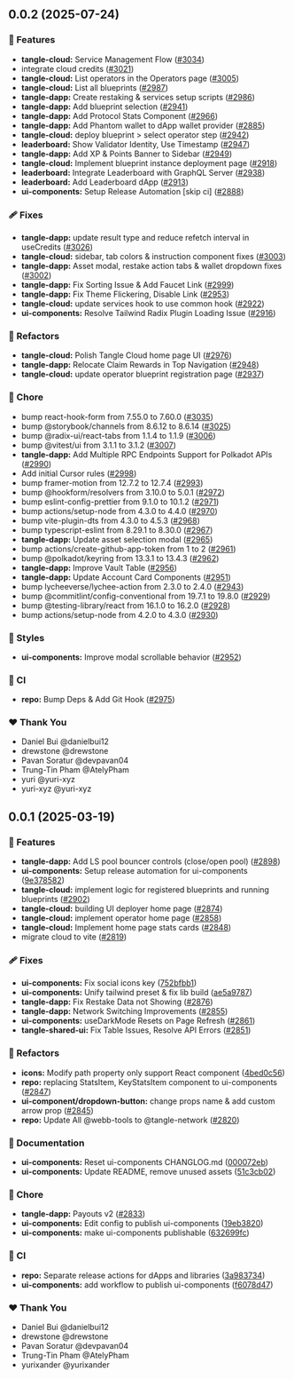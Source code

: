 ## 0.0.2 (2025-07-24)

### 🚀 Features

- **tangle-cloud:** Service Management Flow ([#3034](https://github.com/tangle-network/dapp/pull/3034))
- integrate cloud credits ([#3021](https://github.com/tangle-network/dapp/pull/3021))
- **tangle-cloud:** List operators in the Operators page ([#3005](https://github.com/tangle-network/dapp/pull/3005))
- **tangle-cloud:** List all blueprints ([#2987](https://github.com/tangle-network/dapp/pull/2987))
- **tangle-dapp:** Create restaking & services setup scripts ([#2986](https://github.com/tangle-network/dapp/pull/2986))
- **tangle-dapp:** Add blueprint selection ([#2941](https://github.com/tangle-network/dapp/pull/2941))
- **tangle-dapp:** Add Protocol Stats Component ([#2966](https://github.com/tangle-network/dapp/pull/2966))
- **tangle-dapp:** Add Phantom wallet to dApp wallet provider ([#2885](https://github.com/tangle-network/dapp/pull/2885))
- **tangle-cloud:** deploy blueprint > select operator step ([#2942](https://github.com/tangle-network/dapp/pull/2942))
- **leaderboard:** Show Validator Identity, Use Timestamp ([#2947](https://github.com/tangle-network/dapp/pull/2947))
- **tangle-dapp:** Add XP & Points Banner to Sidebar ([#2949](https://github.com/tangle-network/dapp/pull/2949))
- **tangle-cloud:** Implement blueprint instance deployment page ([#2918](https://github.com/tangle-network/dapp/pull/2918))
- **leaderboard:** Integrate Leaderboard with GraphQL Server ([#2938](https://github.com/tangle-network/dapp/pull/2938))
- **leaderboard:** Add Leaderboard dApp ([#2913](https://github.com/tangle-network/dapp/pull/2913))
- **ui-components:** Setup Release Automation [skip ci] ([#2888](https://github.com/tangle-network/dapp/pull/2888))

### 🩹 Fixes

- **tangle-dapp:** update result type and reduce refetch interval in useCredits ([#3026](https://github.com/tangle-network/dapp/pull/3026))
- **tangle-cloud:** sidebar, tab colors & instruction component fixes ([#3003](https://github.com/tangle-network/dapp/pull/3003))
- **tangle-dapp:** Asset modal, restake action tabs & wallet dropdown fixes ([#3002](https://github.com/tangle-network/dapp/pull/3002))
- **tangle-dapp:** Fix Sorting Issue & Add Faucet Link ([#2999](https://github.com/tangle-network/dapp/pull/2999))
- **tangle-dapp:** Fix Theme Flickering, Disable Link ([#2953](https://github.com/tangle-network/dapp/pull/2953))
- **tangle-cloud:** update services hook to use common hook ([#2922](https://github.com/tangle-network/dapp/pull/2922))
- **ui-components:** Resolve Tailwind Radix Plugin Loading Issue ([#2916](https://github.com/tangle-network/dapp/pull/2916))

### 💅 Refactors

- **tangle-cloud:** Polish Tangle Cloud home page UI ([#2976](https://github.com/tangle-network/dapp/pull/2976))
- **tangle-dapp:** Relocate Claim Rewards in Top Navigation ([#2948](https://github.com/tangle-network/dapp/pull/2948))
- **tangle-cloud:** update operator blueprint registration page ([#2937](https://github.com/tangle-network/dapp/pull/2937))

### 🏡 Chore

- bump react-hook-form from 7.55.0 to 7.60.0 ([#3035](https://github.com/tangle-network/dapp/pull/3035))
- bump @storybook/channels from 8.6.12 to 8.6.14 ([#3025](https://github.com/tangle-network/dapp/pull/3025))
- bump @radix-ui/react-tabs from 1.1.4 to 1.1.9 ([#3006](https://github.com/tangle-network/dapp/pull/3006))
- bump @vitest/ui from 3.1.1 to 3.1.2 ([#3007](https://github.com/tangle-network/dapp/pull/3007))
- **tangle-dapp:** Add Multiple RPC Endpoints Support for Polkadot APIs ([#2990](https://github.com/tangle-network/dapp/pull/2990))
- Add initial Cursor rules ([#2998](https://github.com/tangle-network/dapp/pull/2998))
- bump framer-motion from 12.7.2 to 12.7.4 ([#2993](https://github.com/tangle-network/dapp/pull/2993))
- bump @hookform/resolvers from 3.10.0 to 5.0.1 ([#2972](https://github.com/tangle-network/dapp/pull/2972))
- bump eslint-config-prettier from 9.1.0 to 10.1.2 ([#2971](https://github.com/tangle-network/dapp/pull/2971))
- bump actions/setup-node from 4.3.0 to 4.4.0 ([#2970](https://github.com/tangle-network/dapp/pull/2970))
- bump vite-plugin-dts from 4.3.0 to 4.5.3 ([#2968](https://github.com/tangle-network/dapp/pull/2968))
- bump typescript-eslint from 8.29.1 to 8.30.0 ([#2967](https://github.com/tangle-network/dapp/pull/2967))
- **tangle-dapp:** Update asset selection modal ([#2965](https://github.com/tangle-network/dapp/pull/2965))
- bump actions/create-github-app-token from 1 to 2 ([#2961](https://github.com/tangle-network/dapp/pull/2961))
- bump @polkadot/keyring from 13.3.1 to 13.4.3 ([#2962](https://github.com/tangle-network/dapp/pull/2962))
- **tangle-dapp:** Improve Vault Table ([#2956](https://github.com/tangle-network/dapp/pull/2956))
- **tangle-dapp:** Update Account Card Components ([#2951](https://github.com/tangle-network/dapp/pull/2951))
- bump lycheeverse/lychee-action from 2.3.0 to 2.4.0 ([#2943](https://github.com/tangle-network/dapp/pull/2943))
- bump @commitlint/config-conventional from 19.7.1 to 19.8.0 ([#2929](https://github.com/tangle-network/dapp/pull/2929))
- bump @testing-library/react from 16.1.0 to 16.2.0 ([#2928](https://github.com/tangle-network/dapp/pull/2928))
- bump actions/setup-node from 4.2.0 to 4.3.0 ([#2930](https://github.com/tangle-network/dapp/pull/2930))

### 🎨 Styles

- **ui-components:** Improve modal scrollable behavior ([#2952](https://github.com/tangle-network/dapp/pull/2952))

### 🤖 CI

- **repo:** Bump Deps & Add Git Hook ([#2975](https://github.com/tangle-network/dapp/pull/2975))

### ❤️ Thank You

- Daniel Bui @danielbui12
- drewstone @drewstone
- Pavan Soratur @devpavan04
- Trung-Tin Pham @AtelyPham
- yuri @yuri-xyz
- yuri-xyz @yuri-xyz

## 0.0.1 (2025-03-19)

### 🚀 Features

- **tangle-dapp:** Add LS pool bouncer controls (close/open pool) ([#2898](https://github.com/tangle-network/dapp/pull/2898))
- **ui-components:** Setup release automation for ui-components ([9e378582](https://github.com/tangle-network/dapp/commit/9e378582))
- **tangle-cloud:** implement logic for registered blueprints and running blueprints ([#2902](https://github.com/tangle-network/dapp/pull/2902))
- **tangle-cloud:** building UI deployer home page ([#2874](https://github.com/tangle-network/dapp/pull/2874))
- **tangle-cloud:** implement operator home page ([#2858](https://github.com/tangle-network/dapp/pull/2858))
- **tangle-cloud:** Implement home page stats cards ([#2848](https://github.com/tangle-network/dapp/pull/2848))
- migrate cloud to vite ([#2819](https://github.com/tangle-network/dapp/pull/2819))

### 🩹 Fixes

- **ui-components:** Fix social icons key ([752bfbb1](https://github.com/tangle-network/dapp/commit/752bfbb1))
- **ui-components:** Unify tailwind preset & fix lib build ([ae5a9787](https://github.com/tangle-network/dapp/commit/ae5a9787))
- **tangle-dapp:** Fix Restake Data not Showing ([#2876](https://github.com/tangle-network/dapp/pull/2876))
- **tangle-dapp:** Network Switching Improvements ([#2855](https://github.com/tangle-network/dapp/pull/2855))
- **ui-components:** useDarkMode Resets on Page Refresh ([#2861](https://github.com/tangle-network/dapp/pull/2861))
- **tangle-shared-ui:** Fix Table Issues, Resolve API Errors ([#2851](https://github.com/tangle-network/dapp/pull/2851))

### 💅 Refactors

- **icons:** Modify path property only support React component ([4bed0c56](https://github.com/tangle-network/dapp/commit/4bed0c56))
- **repo:** replacing StatsItem, KeyStatsItem component to ui-components ([#2847](https://github.com/tangle-network/dapp/pull/2847))
- **ui-component/dropdown-button:** change props name & add custom arrow prop ([#2845](https://github.com/tangle-network/dapp/pull/2845))
- **repo:** Update All @webb-tools to @tangle-network ([#2820](https://github.com/tangle-network/dapp/pull/2820))

### 📖 Documentation

- **ui-components:** Reset ui-components CHANGLOG.md ([000072eb](https://github.com/tangle-network/dapp/commit/000072eb))
- **ui-components:** Update README, remove unused assets ([51c3cb02](https://github.com/tangle-network/dapp/commit/51c3cb02))

### 🏡 Chore

- **tangle-dapp:** Payouts v2 ([#2833](https://github.com/tangle-network/dapp/pull/2833))
- **ui-components:** Edit config to publish ui-components ([19eb3820](https://github.com/tangle-network/dapp/commit/19eb3820))
- **ui-components:** make ui-components publishable ([632699fc](https://github.com/tangle-network/dapp/commit/632699fc))

### 🤖 CI

- **repo:** Separate release actions for dApps and libraries ([3a983734](https://github.com/tangle-network/dapp/commit/3a983734))
- **ui-components:** add workflow to publish ui-components ([f6078d47](https://github.com/tangle-network/dapp/commit/f6078d47))

### ❤️ Thank You

- Daniel Bui @danielbui12
- drewstone @drewstone
- Pavan Soratur @devpavan04
- Trung-Tin Pham @AtelyPham
- yurixander @yurixander